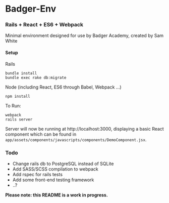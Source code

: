 Badger-Env
==========

### Rails + React + ES6 + Webpack

Minimal environment designed for use by Badger Academy, created by Sam White 

#### Setup
Rails
```
bundle install
bundle exec rake db:migrate
```
Node (including React, ES6 through Babel, Webpack ...)
```
npm install
```
To Run:
```
webpack
rails server
```
Server will now be running at http://localhost:3000, displaying a basic React component which can be found in `app/assets/components/javascripts/components/DemoComponent.jsx`.

### Todo

- Change rails db to PostgreSQL instead of SQLite
- Add SASS/SCSS compilation to webpack
- Add rspec for rails tests
- Add some front-end testing framework
- ..?

**Please note: this README is a work in progress.**

